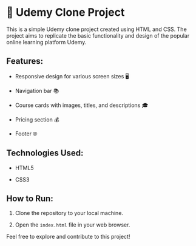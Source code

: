 # 📘 Udemy Clone Project

This is a simple Udemy clone project created using HTML and CSS. The project aims to replicate the basic functionality and design of the popular online learning platform Udemy.

## Features:

- Responsive design for various screen sizes 🖥️

- Navigation bar 📚

- Course cards with images, titles, and descriptions 🎓

- Pricing section 💰

- Footer 🌐

## Technologies Used:

- HTML5

- CSS3


## How to Run:

1. Clone the repository to your local machine.

2. Open the `index.html` file in your web browser.

Feel free to explore and contribute to this project!

